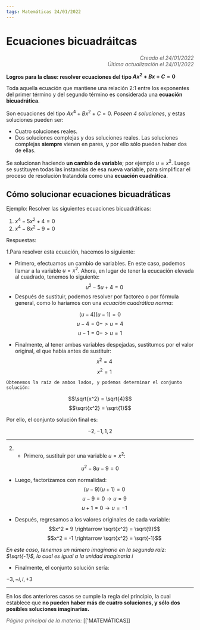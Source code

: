 ```yaml
---
tags: Matemáticas 24/01/2022
---
```


# Ecuaciones bicuadráitcas
<div style="text-align: right; opacity: 0.7; font-style: italic;">Creado el 24/01/2022</div>
<div style="text-align: right; opacity: 0.7; font-style: italic;">Última actualización el 24/01/2022</div>

**Logros para la clase: resolver ecuaciones del tipo $Ax^2 + Bx + C = 0$**

Toda aquella ecuación que mantiene una relación 2:1 entre los exponentes del primer término y del segundo término es considerada una **ecuación bicuadrática**.

Son ecuaciones del tipo $Ax^4 + Bx^2 + C = 0$. *Poseen 4 soluciones*, y estas soluciones pueden ser:

- Cuatro soluciones reales.
- Dos soluciones complejas y dos soluciones reales. Las soluciones complejas **siempre** vienen en pares, y por ello sólo pueden haber dos de ellas.

Se solucionan haciendo **un cambio de variable**; por ejemplo $u = x^2$. Luego se sustituyen todas las instancias de esa nueva variable, para simplificar el proceso de resolución tratandola como una **ecuación cuadrática**.

## Cómo solucionar ecuaciones bicuadráticas

Ejemplo: Resolver las siguientes ecuaciones bicuadráticas:

1. $x^4 - 5x^2 + 4 = 0$
2. $x^4 - 8x^2 - 9 = 0$

Respuestas:

1.Para resolver esta ecuación, hacemos lo siguiente: 
   - Primero, efectuamos un cambio de variables. En este caso, podemos llamar a la variable $u = x^2$. Ahora, en lugar de tener la ecucación elevada al cuadrado, tenemos lo siguiente:
$$u^2 - 5u + 4 = 0$$
   - Después de sustituir, podemos resolver por factoreo o por fórmula general, como lo haríamos con una *ecuación cuadrática norma*:

$$(u - 4)(u - 1) = 0$$
$$u - 4 = 0 -> u = 4$$
$$u - 1 = 0 -> u = 1$$

   - Finalmente, al tener ambas variables despejadas, sustitumos por el valor original, el que había antes de sustituir:
$$x^2 = 4$$
$$x^2 = 1$$

    Obtenemos la raíz de ambos lados, y podemos determinar el conjunto solución:

$$\sqrt{x^2} = \sqrt{4}$$
$$\sqrt{x^2} = \sqrt{1}$$

   Por ello, el conjunto solución final es:

$${-2, -1, 1, 2}$$

---

2. 
   - Primero, sustituir por una variable $u = x^2$:

$$u^2 - 8u - 9 = 0$$
   - Luego, factorizamos con normalidad:
$$(u - 9)(u + 1) = 0$$
$$u - 9 = 0 \rightarrow u = 9$$
$$u + 1 = 0 \rightarrow u = -1$$

   - Después, regresamos a los valores originales de cada variable:
$$x^2 = 9 \rightarrow \sqrt{x^2} = \sqrt{9}$$
$$x^2 = -1 \rightarrow \sqrt{x^2} = \sqrt{-1}$$

   *En este caso, tenemos un número imaginario en la segunda raíz: $\sqrt{-1}$, lo cual es igual a la unidad imaginaria $i$*
   
   - Finalmente, el conjunto solución sería:

$-3, -i, i, +3$

---

En los dos anteriores casos se cumple la regla del principio, la cual establece que **no pueden haber más de cuatro soluciones, y sólo dos posibles soluciones imaginarias.**

<span style="opacity: 0.7; font-style: italic;">Página principal de la materia:</span> [['MATEMÁTICAS]]